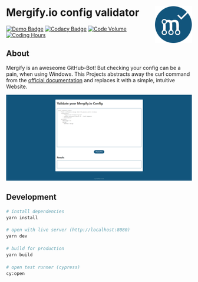 # Mergify.io config validator <img height="100" src="./src/img/icon.png" align="right" />

[![Demo Badge](https://img.shields.io/badge/Demo-Deployed-brightgreen.svg)](https://mergify.adrianjost.dev/)
[![Codacy Badge](https://api.codacy.com/project/badge/Grade/7da77c6fbbca436cafb20b7d0065160b)](https://app.codacy.com/app/adrianjost/mergify-verify?utm_source=github.com&utm_medium=referral&utm_content=adrianjost/mergify-verify&utm_campaign=Badge_Grade_Dashboard)
[![Code Volume](https://api.gitential.com/accounts/1294/projects/1711/badges/code-volume.svg)](https://gitential.com/accounts/1294/projects/1711/share?uuid=7ef433a1-51c4-4570-9ef9-7bc393e5d3e3&utm_source=shield&utm_medium=shield&utm_campaign=1711)
[![Coding Hours](https://api.gitential.com/accounts/1294/projects/1711/badges/coding-hours.svg)](https://gitential.com/accounts/1294/projects/1711/share?uuid=7ef433a1-51c4-4570-9ef9-7bc393e5d3e3&utm_source=shield&utm_medium=shield&utm_campaign=1711)

## About

Mergify is an aweseome GitHub-Bot! But checking your config can be a pain, when using Windows.
This Projects abstracts away the curl command from the [official documentation](https://doc.mergify.io/configuration.html#validation) and replaces it with a simple, intuitive Website.

[![image](./src/img/screenshot.png)](https://mergify.adrianjost.dev)

## Development

```bash
# install dependencies
yarn install

# open with live server (http://localhost:8080)
yarn dev

# build for production
yarn build

# open test runner (cypress)
cy:open
```
